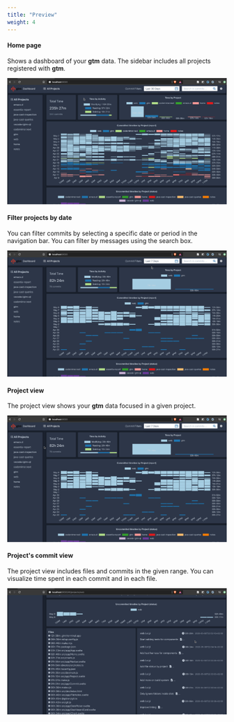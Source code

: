 ```yaml
---
title: "Preview"
weight: 4
---
```


#### Home page

Shows a dashboard of your **gtm** data.
The sidebar includes all projects registered with **gtm**.

![Home-main](/img/Home-main.gif)

#### Filter projects by date

You can filter commits by selecting a specific date or period in the navigation bar.
You can filter by messages using the search box.

![Home-search](/img/Home-search.gif)

#### Project view

The project view shows your **gtm** data focused in a given project.

![Project-main](/img/Project-main.gif)

#### Project's commit view

The project view includes files and commits in the given range.
You can visualize time spent in each commit and in each file.

![Project-commits](/img/Project-commits.gif)